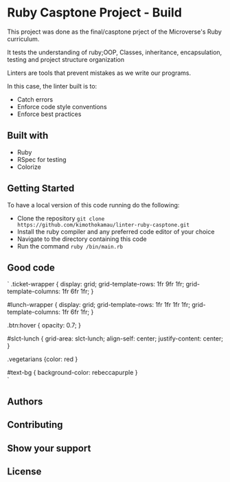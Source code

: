 # Ruby Casptone Project - Build 

This project was done as the final/casptone prject of the Microverse's Ruby curriculum.

It tests the understanding of ruby;OOP, Classes, inheritance, encapsulation, testing and project structure organization

Linters are tools that prevent mistakes as we write our programs.

In this case, the linter built is to:
- Catch errors
- Enforce code style conventions
- Enforce best practices

## Built with

- Ruby
- RSpec for testing
- Colorize

## Getting Started
To have a local version of this code running do the following:
- Clone the repository `git clone https://github.com/kimothokamau/linter-ruby-casptone.git`
- Install the ruby compiler and any preferred code editor of your choice
- Navigate to the directory containing this code
- Run the command `ruby /bin/main.rb`

## Good code
`
.ticket-wrapper {
  display: grid;
  grid-template-rows: 1fr 9fr 1fr;
  grid-template-columns: 1fr 6fr 1fr;
} 

#lunch-wrapper {
  display: grid;
  grid-template-rows: 1fr 1fr 1fr 1fr;
  grid-template-columns: 1fr 6fr 1fr;
}

.btn:hover {
  opacity: 0.7;
}       

#slct-lunch {
  grid-area: slct-lunch;
  align-self: center;
  justify-content: center;
}

.vegetarians {color: red }  

#text-bg { background-color: rebeccapurple }  
`

## Authors

## Contributing

## Show your support

## License

